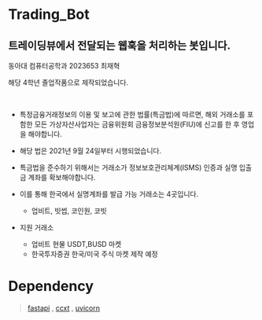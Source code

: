 # Trading_Bot

## 트레이딩뷰에서 전달되는 웹훅을 처리하는 봇입니다.
동아대 컴퓨터공학과 2023653 최재혁 

해당 4학년 졸업작품으로 제작되었습니다.

&nbsp;

- 특정금융거래정보의 이용 및 보고에 관한 법률(특금법)에 따르면, 해외 거래소를 포함한 모든 가상자산사업자는 금융위원회 금융정보분석원(FIU)에 신고를 한 후 영업을 해야합니다.
- 해당 법은 2021년 9월 24일부터 시행되었습니다.
- 특금법을 준수하기 위해서는 거래소가 정보보호관리체계(ISMS) 인증과 실명 입출금 계좌를 확보해야합니다.
- 이를 통해 한국에서 실명계좌를 발급 가능 거래소는 4곳입니다.
  - 업비트, 빗썹, 코인원, 코빗


- 지원 거래소
  - 업비트 현물 USDT,BUSD 마켓
  - 한국투자증권 한국/미국 주식 마켓 제작 예정 

# Dependency

> [fastapi](https://github.com/tiangolo/fastapi) , [ccxt](https://github.com/ccxt/ccxt) , [uvicorn](https://github.com/encode/uvicorn)
